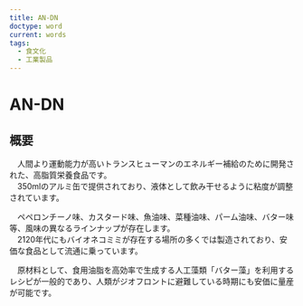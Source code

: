 ```yaml
---
title: AN-DN
doctype: word
current: words
tags:
  - 食文化
  - 工業製品
---
```

# AN-DN

## 概要

　人間より運動能力が高いトランスヒューマンのエネルギー補給のために開発された、高脂質栄養食品です。  
　350mlのアルミ缶で提供されており、液体として飲み干せるように粘度が調整されています。

　ペペロンチーノ味、カスタード味、魚油味、菜種油味、パーム油味、バター味等、風味の異なるラインナップが存在します。  
　2120年代にもバイオネコミミが存在する場所の多くでは製造されており、安価な食品として流通に乗っています。

　原材料として、食用油脂を高効率で生成する人工藻類「バター藻」を利用するレシピが一般的であり、人類がジオフロントに避難している時期にも安価に量産が可能です。
